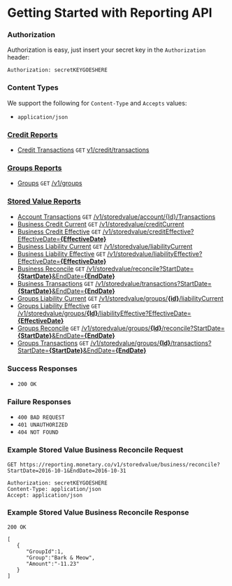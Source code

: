 # Getting Started with Reporting API
### Authorization

Authorization is easy, just insert your secret key in the `Authorization` header:

`Authorization: secretKEYGOESHERE`
  
### Content Types
We support the following for `Content-Type` and `Accepts` values:

* `application/json`

### [Credit Reports](CREDIT.md)

* [Credit Transactions](CREDIT.md#credit) `GET` [v1/credit/transactions](https://reporting-cert.monetary.co/swagger/ui/index#!/Credit/Credit_Transactions)

### [Groups Reports](GROUPS.md)

* [Groups](GROUPS.md#groups) `GET` [/v1/groups](https://reporting-cert.monetary.co/swagger/ui/index#!/Groups/Available_Groups)

### [Stored Value Reports](STOREDVALUE.md)
* [Account Transactions](STOREDVALUE.md#account-transactions) `GET` [/v1/storedvalue/account/{Id}/Transactions](https://reporting-cert.monetary.co/swagger/ui/index#!/StoredValue/Stored_Value_Account_Transactions)
* [Business Credit Current](STOREDVALUE.md#business-credit-current) `GET` [/v1/storedvalue/creditCurrent](https://reporting-cert.monetary.co/swagger/ui/index#!/StoredValue/Single_Location_Stored_Value_Current_Credit)
* [Business Credit Effective](STOREDVALUE.md#business-credit-effective) `GET` [/v1/storedvalue/creditEffective?EffectiveDate=**{EffectiveDate}**](https://reporting-cert.monetary.co/swagger/ui/index#!/StoredValue/Single_Location_Stored_Value_Effective_Credit)
* [Business Liability Current](STOREDVALUE.md#business-liability-current) `GET` [/v1/storedvalue/liabilityCurrent](https://reporting-cert.monetary.co/swagger/ui/index#!/StoredValue/Single_Location_Stored_Value_Current_Liability)
* [Business Liability Effective](STOREDVALUE.md#business-liability-effective) `GET` [/v1/storedvalue/liabilityEffective?EffectiveDate=**{EffectiveDate}**](https://reporting-cert.monetary.co/swagger/ui/index#!/StoredValue/Single_Location_Stored_Value_Effective_Liability)
* [Business Reconcile](STOREDVALUE.md#business-reconcile) `GET` [/v1/storedvalue/reconcile?StartDate=**\{StartDate\}**&EndDate=**\{EndDate\}**](https://reporting-cert.monetary.co/swagger/ui/index#!/StoredValue/Single_Location_Stored_Value_Reconciliation)
* [Business Transactions](STOREDVALUE.md#business-transactions) `GET` [/v1/storedvalue/transactions?StartDate=**\{StartDate\}**&EndDate=**\{EndDate\}**](https://reporting-cert.monetary.co/swagger/ui/index#!/StoredValue/Single_Location_Stored_Value_Transactions)
* [Groups Liability Current](STOREDVALUE.md#groups-liability-current) `GET` [/v1/storedvalue/groups/**{id}**/liabilityCurrent](https://reporting-cert.monetary.co/swagger/ui/index#!/StoredValue/Group_Stored_Value_Current_Liability)
* [Groups Liability Effective](STOREDVALUE.md#groups-liability-effective) `GET` [/v1/storedvalue/groups/**{Id}**/liabilityEffective?EffectiveDate=**{EffectiveDate}**](https://reporting-cert.monetary.co/swagger/ui/index#!/StoredValue/Group_Stored_Value_Effective_Liability)
* [Groups Reconcile](STOREDVALUE.md#groups-reconcile) `GET` [/v1/storedvalue/groups/**{Id}**/reconcile?StartDate=**{StartDate}**&EndDate=**{EndDate}**](https://reporting-cert.monetary.co/swagger/ui/index#!/StoredValue/Group_Stored_Value_Reconciliation)
* [Groups Transactions](STOREDVALUE.md#groups-transactions) `GET` [/v1/storedvalue/groups/**{Id}**/transactions?StartDate=**{StartDate}**&EndDate=**{EndDate}**](https://reporting-cert.monetary.co/swagger/ui/index#!/StoredValue/Group_Stored_Value_Transactions)

### Success Responses

* ```200 OK```

### Failure Responses

* ```400 BAD REQUEST```
* ```401 UNAUTHORIZED```
* ```404 NOT FOUND```

### Example Stored Value Business Reconcile Request

```
GET https://reporting.monetary.co/v1/storedvalue/business/reconcile?StartDate=2016-10-1&EndDate=2016-10-31

Authorization: secretKEYGOESHERE
Content-Type: application/json
Accept: application/json
```

### Example Stored Value Business Reconcile Response
```
200 OK

[
   {  
      "GroupId":1,
      "Group":"Bark & Meow",
      "Amount":"-11.23"
   }
]
```

